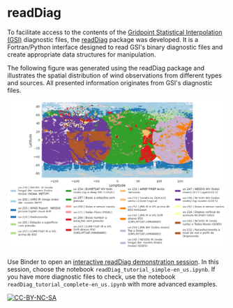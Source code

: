 # readDiag

To facilitate access to the contents of the [Gridpoint Statistical Interpolation (GSI)](https://dtcenter.org/community-code/gridpoint-statistical-interpolation-gsi) diagnostic files, the [readDiag](https://github.com/GAD-DIMNT-CPTEC/readDiag) package was developed. It is a Fortran/Python interface designed to read GSI's binary diagnostic files and create appropriate data structures for manipulation.

The following figure was generated using the readDiag package and illustrates the spatial distribution of wind observations from different types and sources. All presented information originates from GSI's diagnostic files.

![image](imgs/uv_GSI_3_7.png)

Use Binder to open an [interactive readDiag demonstration session](https://mybinder.org/v2/gh/GAD-DIMNT-CPTEC/readDiag/HEAD). In this session, choose the notebook `readDiag_tutorial_simple-en_us.ipynb`. If you have more diagnostic files to check, use the notebook `readDiag_tutorial_complete-en_us.ipynb` with more advanced examples.

<a href="https://creativecommons.org/licenses/by-nc-sa/4.0/legalcode" target="_blank"><img src="https://mirrors.creativecommons.org/presskit/buttons/88x31/png/by-nc-sa.png" alt="CC-BY-NC-SA" width="100"/></a>
